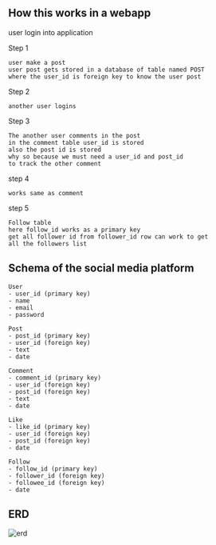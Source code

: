 ## How this works in a webapp

user login into application

Step 1
```text
user make a post 
user post gets stored in a database of table named POST
where the user_id is foreign key to know the user post
```

Step 2
```text
another user logins
```

Step 3
```text
The another user comments in the post
in the comment table user_id is stored 
also the post id is stored 
why so because we must need a user_id and post_id 
to track the other comment
```

step 4
```text
works same as comment
```

step 5
```text
Follow table
here follow_id works as a primary key
get all follower id from follower_id row can work to get
all the followers list
```


## Schema of the social media platform
```text
User
- user_id (primary key)
- name
- email
- password

Post
- post_id (primary key)
- user_id (foreign key)
- text
- date

Comment
- comment_id (primary key)
- user_id (foreign key)
- post_id (foreign key)
- text
- date

Like
- like_id (primary key)
- user_id (foreign key)
- post_id (foreign key)
- date

Follow
- follow_id (primary key)
- follower_id (foreign key)
- followee_id (foreign key)
- date
```

## ERD
![erd](https://github.com/vectorsigmaissomewhere/Database/blob/main/QuickDesignADatabase/Niche/Social%20Networking%20Site/Basic%20ecommerce%20website%20database/imagefile/1_RYJzuLSqpPZYBySld74o3A-ezgif.com-webp-to-png-converter.png)
